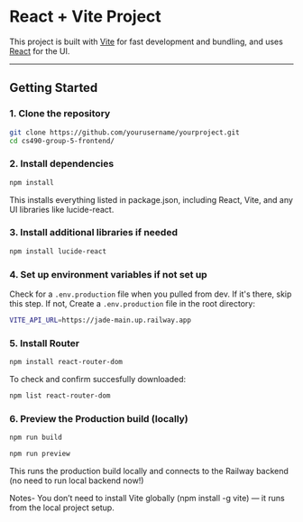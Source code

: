 # React + Vite Project

This project is built with [Vite](https://vitejs.dev/) for fast development and bundling, and uses [React](https://react.dev/) for the UI.

---

## Getting Started

### 1. Clone the repository
```bash
git clone https://github.com/yourusername/yourproject.git
cd cs490-group-5-frontend/
```
### 2. Install dependencies
```bash
npm install
```
This installs everything listed in package.json, including React, Vite, and any UI libraries like lucide-react.

### 3. Install additional libraries if needed
```bash
npm install lucide-react
```

### 4. Set up environment variables if not set up
Check for a ```.env.production``` file when you pulled from dev. 
If it's there, skip this step. 
If not,
Create a ```.env.production``` file in the root directory:
```bash
VITE_API_URL=https://jade-main.up.railway.app
```

### 5. Install Router
```bash
npm install react-router-dom
```

To check and confirm succesfully downloaded: 
```bash
npm list react-router-dom
```

### 6. Preview the Production build (locally)
```bash
npm run build
```
```bash
npm run preview
```

This runs the production build locally and connects to the Railway backend (no need to run local backend now!)

Notes-
You don’t need to install Vite globally (npm install -g vite) — it runs from the local project setup.
